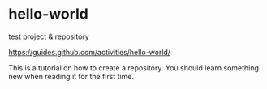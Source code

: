 # hello-world
test project &amp; repository

https://guides.github.com/activities/hello-world/

This is a tutorial on how to create a repository.
You should learn something new when reading it for the first time.
